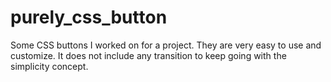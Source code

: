 # purely_css_button
Some CSS buttons I worked on for a project. They are very easy to use and customize. It does not include any transition to keep going with the simplicity concept.

